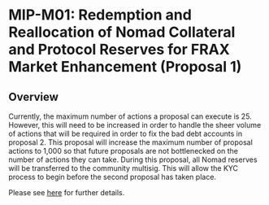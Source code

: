 # MIP-M01: Redemption and Reallocation of Nomad Collateral and Protocol Reserves for FRAX Market Enhancement (Proposal 1)

## Overview

Currently, the maximum number of actions a proposal can execute is 25. However, this will need to be increased in order to handle the sheer volume of actions that will be required in order to fix the bad debt accounts in proposal 2. This proposal will increase the maximum number of proposal actions to 1,000 so that future proposals are not bottlenecked on the number of actions they can take. During this proposal, all Nomad reserves will be transferred to the community multisig. This will allow the KYC process to begin before the second proposal has taken place.

Please see [here](https://forum.moonwell.fi/t/request-for-proposal-rfp-redemption-and-reallocation-of-nomad-collateral-and-protocol-reserves-for-frax-market-enhancement/746/3) for further details.
